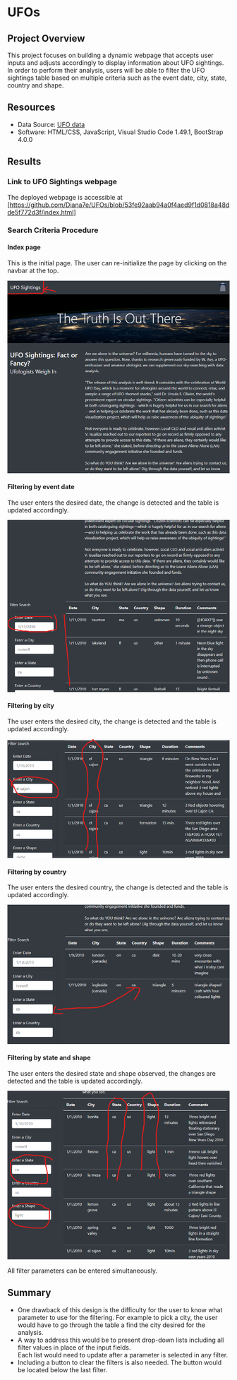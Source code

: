 # UFOs

## Project Overview
This project focuses on building a dynamic webpage that accepts user inputs and adjusts accordingly to display information about UFO sightings.\
In order to perform their analysis, users will be able to filter the UFO sightings table based on multiple criteria such as the event date, city, state, country and shape. 

## Resources
- Data Source: [UFO data]("https://github.com/Diana7e/UFOs/blob/3b7a36f4a1d83311c6383d13f32823e3602e334d/static/js/data.js")
- Software: HTML/CSS, JavaScript, Visual Studio Code 1.49.1, BootStrap 4.0.0

## Results

### Link to UFO Sightings webpage
The deployed webpage is accessible at [https://github.com/Diana7e/UFOs/blob/53fe92aab94a0f4aed9f1d0818a48dde5f772d3f/index.html]

### Search Criteria Procedure

#### Index page
This is the initial page. The user can re-initialize the page by clicking on the navbar at the top.
<p align="center">
    <img src="https://github.com/Diana7e/UFOs/blob/53fe92aab94a0f4aed9f1d0818a48dde5f772d3f/static/images/UFO%201.png" class="img-responsive" alt="Responsive image"> 
</p>

#### Filtering by event date
The user enters the desired date, the change is detected and the table is updated accordingly.
<p align="center">
    <img src="https://github.com/Diana7e/UFOs/blob/53fe92aab94a0f4aed9f1d0818a48dde5f772d3f/static/images/ufo%20by%20date.png" class="img-responsive" alt="Responsive image"> 
</p>

#### Filtering by city
The user enters the desired city, the change is detected and the table is updated accordingly.
<p align="center">
    <img src="https://github.com/Diana7e/UFOs/blob/53fe92aab94a0f4aed9f1d0818a48dde5f772d3f/static/images/UFO%20by%20city.png" class="img-responsive" alt="Responsive image"> 
</p>

#### Filtering by country
The user enters the desired country, the change is detected and the table is updated accordingly.
<p align="center">
    <img src="https://github.com/Diana7e/UFOs/blob/53fe92aab94a0f4aed9f1d0818a48dde5f772d3f/static/images/ufo%20by%20country.png" class="img-responsive" alt="Responsive image"> 
</p>

#### Filtering by state and shape
The user enters the desired state and shape observed, the changes are detected and the table is updated accordingly.
<p align="center">
    <img src="https://github.com/Diana7e/UFOs/blob/53fe92aab94a0f4aed9f1d0818a48dde5f772d3f/static/images/UFO%20by%20state%20and%20shape.png" class="img-responsive" alt="Responsive image"> 
</p>
All filter parameters can be entered simultaneously.
<br>

## Summary
- One drawback of this design is the difficulty for the user to know what parameter to use for the filtering. For example to pick a city, the user would have to go through the table a find the city desired for the analysis.
- A way to address this would be to present drop-down lists including all filter values in place of the input fields.<br>
Each list would need to update after a parameter is selected in any filter.
- Including a button to clear the filters is also needed. The button would be located below the last filter.
